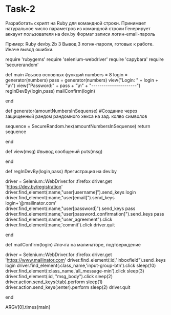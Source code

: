 # Task-2
 Разработать скрипт на Ruby для командной строки.
 Принимает натуральное число параметров из командной строки
 Генерирует аккаунт пользователя на dev.by
 Формат записи логин-email-пароль
 
 Пример: Ruby devby.2b 3
 Вывод 3 логин-пароля, готовых к работе. Иначе вывод ошибки.
 
 


require 'rubygems'
require 'selenium-webdriver'
require 'capybara'
require 'securerandom'

def main
  #вызов основных функций
  numbers = 8
  login = generator(numbers)
  pass = generator(numbers)
  view("Login: " + login + "\n")
  view("Password:" + pass + "\n" + "----------------------")
  regInDevBy(login,pass)
  mailConfirm(login)

end

def generator(amountNumbersInSequense)
  #Создание через защищенный рандом рандомного хекса на зад. колво символов

  sequence = SecureRandom.hex(amountNumbersInSequense)
  return sequence

end


def view(msg)
  #вывод сообщений
  puts(msg)

end


def regInDevBy(login,pass)
  #регистрация на dev.by

  driver = Selenium::WebDriver.for :firefox
  driver.get 'https://dev.by/registration'
  driver.find_element(:name,"user[username]").send_keys login
  driver.find_element(:name,"user[email]").send_keys login+'@mailinator.com'
  driver.find_element(:name,"user[password]").send_keys pass
  driver.find_element(:name,"user[password_confirmation]").send_keys pass
  driver.find_element(:name,"user_agreement").click
  driver.find_element(:name,'commit').click
  driver.quit

end

def mailConfirm(login)
  #почта на малинаторе, подтверждение

  driver = Selenium::WebDriver.for :firefox
  driver.get 'https://www.mailinator.com'
  driver.find_element(:id,"inboxfield").send_keys login
  driver.find_element(:class_name,'input-group-btn').click
  sleep(10)
  driver.find_element(:class_name,'all_message-min').click
  sleep(3)
  driver.find_element(:id, "msg_body").click
  sleep(2)
  driver.action.send_keys(:tab).perform
  sleep(1)
  driver.action.send_keys(:enter).perform
  sleep(2)
  driver.quit

end


ARGV[0].times{main}

